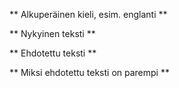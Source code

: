 ** Alkuperäinen kieli, esim. englanti **


** Nykyinen teksti **


** Ehdotettu teksti **


** Miksi ehdotettu teksti on parempi **